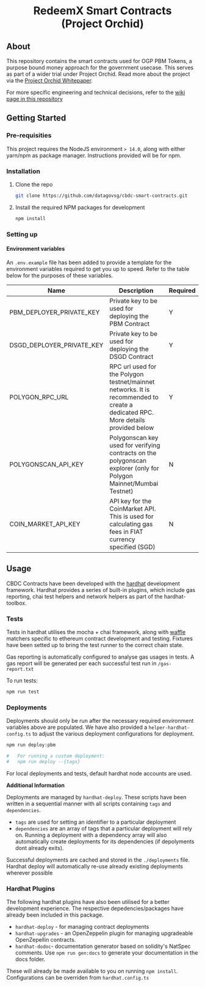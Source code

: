 <h1 align="center">
  <br>
  RedeemX Smart Contracts 
  <br>
(Project Orchid)
</h1>

## About

This repository contains the smart contracts used for OGP PBM Tokens, a purpose bound money approach for the government usecase. This serves as part of a wider trial under Project Orchid. Read more about the project via the [Project Orchid Whitepaper](https://www.mas.gov.sg/publications/monographs-or-information-paper/2022/project-orchid-whitepaper). 

For more specific engineering and technical decisions, refer to the [wiki page in this repository ](https://github.com/opengovsg/cbdc-smart-contracts/wiki)


## Getting Started

### Pre-requisities
This project requires the NodeJS environment `> 14.0`, along with either yarn/npm as package manager. Instructions provided will be for npm. 



### Installation

1. Clone the repo
   ```sh
   git clone https://github.com/datagovsg/cbdc-smart-contracts.git
   ```
2. Install the required NPM packages for development
   ```sh
   npm install
   ```

### Setting up

#### Environment variables
An `.env.example` file has been added to provide a template for the environment variables required to get you up to speed. Refer to the table below for the purposes of these variables.

| Name                      | Description                                                                                                                     | Required |
|---------------------------|---------------------------------------------------------------------------------------------------------------------------------|----------|
| PBM_DEPLOYER_PRIVATE_KEY  | Private key to be used for deploying the PBM Contract                                                                           | Y        |
| DSGD_DEPLOYER_PRIVATE_KEY | Private key to be used for deploying the DSGD Contract                                                                          | Y        |
| POLYGON_RPC_URL           | RPC url used for the Polygon testnet/mainnet networks. It is recommended to create a dedicated RPC. More details provided below | Y        |
| POLYGONSCAN_API_KEY       | Polygonscan key used for verifying contracts on the polygonscan explorer (only for Polygon Mainnet/Mumbai Testnet)              | N        |
| COIN_MARKET_API_KEY       | API key for the CoinMarket API. This is used for calculating gas fees in FIAT currency specified (SGD)                          | N        |


## Usage

CBDC Contracts have been developed with the [hardhat](https://hardhat.org/) development framework. Hardhat provides a series of built-in plugins, which include gas reporting, chai test helpers and network helpers as part of the hardhat-toolbox. 



### Tests

Tests in hardhat utilises the mocha + chai framework, along with [waffle](https://getwaffle.io/) matchers specific to ethereum contract development and testing. Fixtures have been setted up to bring the test runner to the correct chain state.

Gas reporting is automatically configured to analyse gas usages in tests. A gas report will be generated per each successful test run in `/gas-report.txt`

To run tests: 
   ```sh
   npm run test
   ```


### Deployments

Deployments should only be run after the necessary required environment variables above are populated. We have also provided a `helper-hardhat-config.ts` to adjust the various deployment configurations for deployment. 

   ```sh
   npm run deploy:pbm
   
#   For running a custom deployment: 
#   npm run deploy --{tags}
   ```
For local deployments and tests, default hardhat node accounts are used. 


**Additional Information**

Deployments are managed by `hardhat-deploy`. These scripts have been written in a sequential manner with all scripts containing `tags` and `dependencies`. 
- `tags` are used for setting an identifier to a particular deployment
- `dependencies` are an array of tags that a particular deployment will rely on. Running a deployment with a dependency array will also automatically create deployments for its dependencies (if depolyments dont already exits).


Successful deployments are cached and stored in the `./deployments` file. Hardhat deploy will automatically re-use already existing deployments wherever possible

### Hardhat Plugins
The following hardhat plugins have also been utilised for a better development experience. The respective depedencies/packages have already been included in this package. 


- `hardhat-deploy` - for managing contract deployments
- `hardhat-upgrades` - an OpenZeppelin plugin for managing upgradeable OpenZepellin contracts.
- `hardhat-dodoc`- documentation generator based on solidity's NatSpec comments. Use `npm run gen:docs` to generate your documentation in the docs folder.

These will already be made available to you on running `npm install`. Configurations can be overriden from `hardhat.config.ts`



